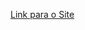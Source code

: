 [Link para o Site](https://sites.google.com/d/1TTku6ugE8bJOookuBzbzFG-ytI2S3VUN/p/1ApN4FdKGo9qx3mzHvq72X87bwb8ukrCB/edit)
